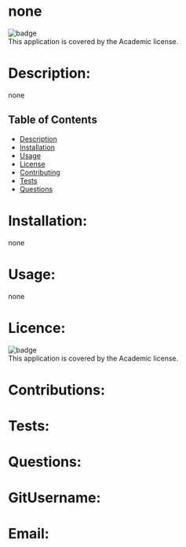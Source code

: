 # none
  ![badge](https://img.shields.io/badge/license-Academic-brightred)
<br />
This application is covered by the Academic license. 
# Description: 
none
## Table of Contents
- [Description](#description)
- [Installation](#installation)
- [Usage](#usage)
- [License](#license)
- [Contributing](#contributing)
- [Tests](#tests)
- [Questions](#questions)

# Installation:
none

# Usage:
none

# Licence:
![badge](https://img.shields.io/badge/license-Academic-brightred)
<br />
This application is covered by the Academic license. 

# Contributions:


# Tests:


# Questions:


# GitUsername:


# Email:

